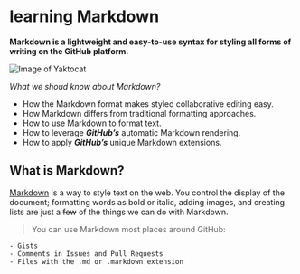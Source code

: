 # learning Markdown

**Markdown is a lightweight and easy-to-use syntax for styling all forms of writing on the GitHub platform.**

![Image of Yaktocat](https://helloacm.com/wp-content/uploads/2016/01/markdown-syntax-language.png)

*What we shoud know about Markdown?*
- How the Markdown format makes styled collaborative editing easy.
- How Markdown differs from traditional formatting approaches.
- How to use Markdown to format text.
- How to leverage ***GitHub’s*** automatic Markdown rendering.
- How to apply ***GitHub’s*** unique Markdown extensions.

## What is Markdown?
[Markdown](https://daringfireball.net/projects/markdown/) is a way to style text on the web. You control the display of the document; formatting words as bold or italic, adding images, and creating lists are just a ~~few~~ of the things we can do with Markdown.


>You can use Markdown most places around GitHub:
```
- Gists
- Comments in Issues and Pull Requests
- Files with the .md or .markdown extension
```

